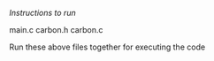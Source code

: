 *Instructions to run*



main.c carbon.h carbon.c 

Run these above files together for executing the code

